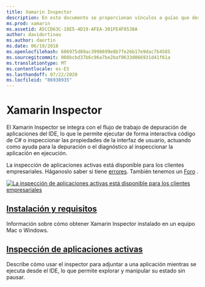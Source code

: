 ```yaml
---
title: Xamarin Inspector
description: En este documento se proporcionan vínculos a guías que describen cómo instalar y usar el Xamarin Inspector para explorar y depurar aplicaciones.
ms.prod: xamarin
ms.assetid: A5CCD63C-18E5-4D19-AFEA-301FE4F8538A
author: davidortinau
ms.author: daortin
ms.date: 06/19/2018
ms.openlocfilehash: 606975d89ac3998699e8b7fe26b17e9dac7b4585
ms.sourcegitcommit: 008bcbd37b6c96a7be2baf0633d066931d41f61a
ms.translationtype: MT
ms.contentlocale: es-ES
ms.lasthandoff: 07/22/2020
ms.locfileid: "86938935"
---
```

# <a name="xamarin-inspector"></a>Xamarin Inspector

El Xamarin Inspector se integra con el flujo de trabajo de depuración de aplicaciones del IDE, lo que le permite ejecutar de forma interactiva código de C# o inspeccionar las propiedades de la interfaz de usuario, actuando como ayuda para la depuración o el diagnóstico al inspeccionar la aplicación en ejecución.

La inspección de aplicaciones activas está disponible para los clientes empresariales. Háganoslo saber si tiene [errores](~/tools/inspector/install.md#reporting-bugs). También tenemos un [Foro](https://forums.xamarin.com/categories/inspector) .

[![La inspección de aplicaciones activas está disponible para los clientes empresariales](images/interactive-1.0.0-bike-inspect-3d-small.png)](images/interactive-1.0.0-bike-inspect-3d.png#lightbox)

## <a name="installation-and-requirements"></a>[Instalación y requisitos](~/tools/inspector/install.md)

Información sobre cómo obtener Xamarin Inspector instalado en un equipo Mac o Windows.

## <a name="inspecting-live-applications"></a>[Inspección de aplicaciones activas](~/tools/inspector/inspect.md)

Describe cómo usar el inspector para adjuntar a una aplicación mientras se ejecuta desde el IDE, lo que permite explorar y manipular su estado sin pausar.
